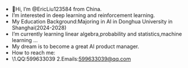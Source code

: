 - 👋Hi, I’m @EricLiu123584 from China.
-  I’m interested in deep learning and reinforcement learning.
-  My Education Background:Majoring in AI in Donghua University in Shanghai(2024-2028)
-  I’m currently learning linear algebra,probability and statistics,machine learning ...
-  My dream is to become a great AI product manager.
-  How to reach me:
-  \1.QQ:599633039 2.Emails:599633039@qq.com
